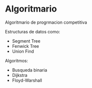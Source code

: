 # Algoritmario
Algoritmario de progrmacion competitiva

Estructuras de datos como:
- Segment Tree
- Fenwick Tree
- Union Find

Algoritmos:
- Busqueda binaria
- Dijkstra
- Floyd-Warshall
